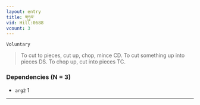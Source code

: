 ```yaml
---
layout: entry
title: གཏུབ་
vid: Hill:0688
vcount: 3
---
```

`Voluntary` 
> To cut to pieces, cut up, chop, mince CD\.
 To cut something up into pieces DS\.
 To chop up, cut into pieces TC\.

### Dependencies (N = 3)
* `arg2` 1

---


